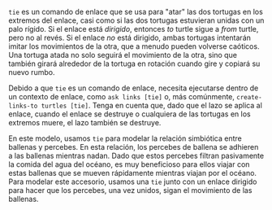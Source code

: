 ﻿`tie` es un comando de enlace que se usa para "atar" las dos tortugas en los extremos del enlace, casi como si las dos tortugas estuvieran unidas con un palo rígido. Si el enlace está *dirigido*, entonces *to* turtle sigue a *from* turtle, pero no al revés. Si el enlace *no* está dirigido, ambas tortugas intentarán imitar los movimientos de la otra, que a menudo pueden volverse caóticos. Una tortuga atada no solo seguirá el movimiento de la otra, sino que también girará alrededor de la tortuga en rotación cuando gire y copiará su nuevo rumbo.

Debido a que `tie` es un comando de enlace, necesita ejecutarse dentro de un contexto de enlace, como `ask links [tie]` o, más comúnmente, `create-links-to turtles [tie]`. Tenga en cuenta que, dado que el lazo se aplica al enlace, cuando el enlace se destruye o cualquiera de las tortugas en los extremos muere, el lazo también se destruye.

En este modelo, usamos `tie` para modelar la relación simbiótica entre ballenas y percebes. En esta relación, los percebes de ballena se adhieren a las ballenas mientras nadan. Dado que estos percebes filtran pasivamente la comida del agua del océano, es muy beneficioso para ellos viajar con estas ballenas que se mueven rápidamente mientras viajan por el océano. Para modelar este accesorio, usamos una `tie` junto con un enlace dirigido para hacer que los percebes, una vez unidos, sigan el movimiento de las ballenas.